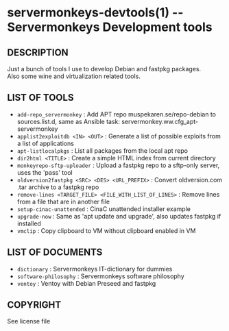 servermonkeys-devtools(1) -- Servermonkeys Development tools
=============================================

## DESCRIPTION

Just a bunch of tools I use to develop Debian and fastpkg packages.  
Also some wine and virtualization related tools.

## LIST OF TOOLS

* `add-repo_servermonkey` : Add APT repo muspekaren.se/repo-debian to
  sources.list.d, same as Ansible task: servermonkey.ww.cfg_apt-servermonkey
* `applist2exploitdb <IN> <OUT>` : Generate a list of possible exploits from a list of applications
* `apt-listlocalpkgs` : List all packages from the local apt repo
* `dir2html <TITLE>` : Create a simple HTML index from current directory
* `monkeyrepo-sftp-uploader` : Upload a fastpkg repo to a sftp-only server, uses the 'pass' tool
* `oldversion2fastpkg <SRC> <DES> <URL_PREFIX>` : Convert oldversion.com .tar archive to a fastpkg repo
* `remove-lines <TARGET_FILE> <FILE_WITH_LIST_OF_LINES>` : Remove lines from a
  file that are in another file
* `setup-cinac-unattended` : CinaC unattended installer example
* `upgrade-now` : Same as 'apt update and upgrade', also updates fastpkg if
  installed
* `vmclip` : Copy clipboard to VM without clipboard enabled in VM

## LIST OF DOCUMENTS

* `dictionary` : Servermonkeys IT-dictionary for dummies
* `software-philosophy` : Servermonkeys software philosophy
* `ventoy` : Ventoy with Debian Preseed and fastpkg

## COPYRIGHT

See license file
